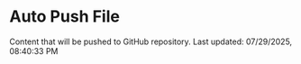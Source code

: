 # Auto Push File

Content that will be pushed to GitHub repository.
Last updated: 07/29/2025, 08:40:33 PM